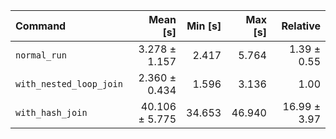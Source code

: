 | Command | Mean [s] | Min [s] | Max [s] | Relative |
|:---|---:|---:|---:|---:|
| `normal_run` | 3.278 ± 1.157 | 2.417 | 5.764 | 1.39 ± 0.55 |
| `with_nested_loop_join` | 2.360 ± 0.434 | 1.596 | 3.136 | 1.00 |
| `with_hash_join` | 40.106 ± 5.775 | 34.653 | 46.940 | 16.99 ± 3.97 |
